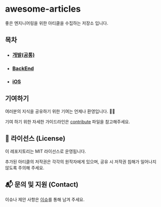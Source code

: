 # awesome-articles
좋은 엔지니어링을 위한 아티클을 수집하는 저장소 입니다.

## 목차

- ### [개발(공통)](./engineering.md)
- ### [BackEnd](./backend.md)
- ### [iOS](./ios.md)

## 기여하기
여러분의 지식을 공유하기 위한 기여는 언제나 환영입니다. 🙌🏻

기여 하기 위한 자세한 가이드라인은 [contribute](./CONTRIBUTING.md) 파일을 참고해주세요.

## 📜 라이선스 (License)

이 레포지토리는 MIT 라이선스로 운영됩니다. 

추가된 아티클의 저작권은 각각의 원작자에게 있으며, 공유 시 저작권 침해가 일어나지 않도록 주의해 주세요.

## 📬 문의 및 지원 (Contact)

이슈나 제안 사항은 [이슈](https://github.com/yourssu/awesome-articles/issues)를 통해 남겨 주세요.
